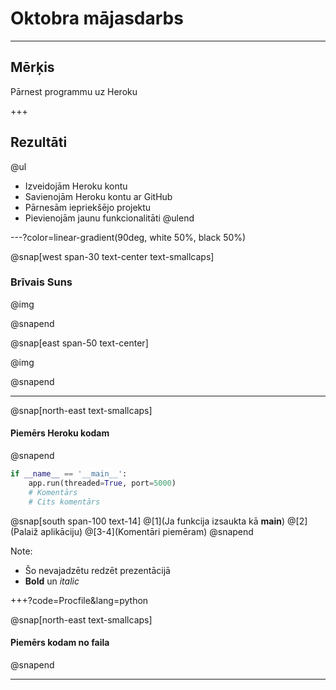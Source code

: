 # Oktobra mājasdarbs

---

## Mērķis

Pārnest programmu uz Heroku

+++

## Rezultāti

@ul
- Izveidojām Heroku kontu
- Savienojām Heroku kontu ar GitHub
- Pārnesām iepriekšējo projektu
- Pievienojām jaunu funkcionalitāti
@ulend

---?color=linear-gradient(90deg, white 50%, black 50%)

@snap[west span-30 text-center text-smallcaps]

### Brīvais Suns

@img[](static/bildes/brivais_suns.png)

@snapend

@snap[east span-50 text-center]

@img[](static/bildes/brivais_suns.png)

@snapend

---

@snap[north-east text-smallcaps]
#### Piemērs Heroku kodam
@snapend

```python
if __name__ == '__main__':
    app.run(threaded=True, port=5000)
    # Komentārs
    # Cits komentārs
```

@snap[south span-100 text-14]
@[1](Ja funkcija izsaukta kā __main__)
@[2](Palaiž aplikāciju)
@[3-4](Komentāri piemēram)
@snapend

Note:

- Šo nevajadzētu redzēt prezentācijā
- **Bold** un *italic*

+++?code=Procfile&lang=python

@snap[north-east text-smallcaps]
#### Piemērs kodam no faila
@snapend

---
